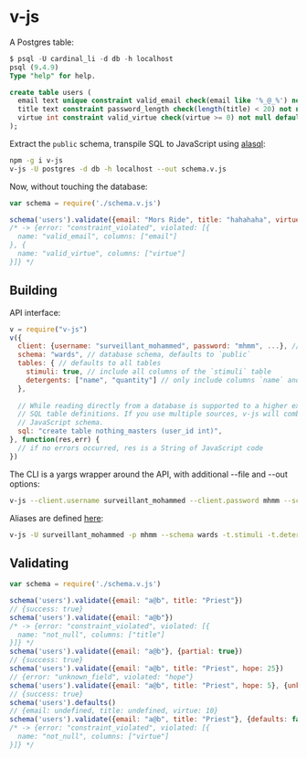 # v-js

A Postgres table:

```sql
$ psql -U cardinal_li -d db -h localhost
psql (9.4.9)
Type "help" for help.

create table users (
  email text unique constraint valid_email check(email like '%_@_%') not null,
  title text constraint password_length check(length(title) < 20) not null,
  virtue int constraint valid_virtue check(virtue >= 0) not null default 10
);
```

Extract the `public` schema, transpile SQL to JavaScript using [alasql](https://github.com/agershun/alasql):

```bash
npm -g i v-js
v-js -U postgres -d db -h localhost --out schema.v.js
```

Now, without touching the database:

```js
var schema = require('./schema.v.js')

schema('users').validate({email: "Mors Ride", title: "hahahaha", virtue: -2})
/* -> {error: "constraint_violated", violated: [{
  name: "valid_email", columns: ["email"]
}, {
  name: "valid_virtue", columns: ["virtue"]
}]} */
```

## Building

API interface:

```js
v = require("v-js")
v({
  client: {username: "surveillant_mohammed", password: "mhmm", ...}, // pg client or pg config
  schema: "wards", // database schema, defaults to `public`
  tables: { // defaults to all tables
    stimuli: true, // include all columns of the `stimuli` table
    detergents: ["name", "quantity"] // only include columns `name` and `quantity` and their constraints
  },
  
  // While reading directly from a database is supported to a higher extent, v-js can also read primitive
  // SQL table definitions. If you use multiple sources, v-js will combine everything into one
  // JavaScript schema.
  sql: "create table nothing_masters (user_id int)",
}, function(res,err) {
  // if no errors occurred, res is a String of JavaScript code
})
```

The CLI is a yargs wrapper around the API, with additional --file and --out options:

```bash
v-js --client.username surveillant_mohammed --client.password mhmm --schema wards --tables.stimuli --tables.detergents name,quantity --file nothing_masters.sql --out schema.v.js
```

Aliases are defined [here](https://github.com/bopjesvla/v-js/blob/master/bin.js):

```bash
v-js -U surveillant_mohammed -p mhmm --schema wards -t.stimuli -t.detergents name,quantity -f nothing_masters.sql --out schema.v.js
```

## Validating

```js
var schema = require('./schema.v.js')

schema('users').validate({email: "a@b", title: "Priest"})
// {success: true}
schema('users').validate({email: "a@b"})
/* -> {error: "constraint_violated", violated: [{
  name: "not_null", columns: ["title"]
}]} */
schema('users').validate({email: "a@b"}, {partial: true})
// {success: true}
schema('users').validate({email: "a@b", title: "Priest", hope: 25})
// {error: "unknown_field", violated: "hope"}
schema('users').validate({email: "a@b", title: "Priest", hope: 5}, {unknown: false})
// {success: true}
schema('users').defaults()
// {email: undefined, title: undefined, virtue: 10}
schema('users').validate({email: "a@b", title: "Priest"}, {defaults: false})
/* -> {error: "constraint_violated", violated: [{
  name: "not_null", columns: ["virtue"]
}]} */
```
